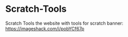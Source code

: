 # Scratch-Tools
Scratch Tools the website with tools for scratch
banner:
https://imageshack.com/i/pobYCf67p

